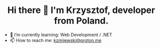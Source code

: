 <h1 align="center">Hi there 👋 I'm Krzysztof, developer from Poland.</h1>

- 🌱 I’m currently learning: Web Development / .NET
- 📫 How to reach me: kzmijewski@proton.me

<!--
**zmijewskik/zmijewskik** is a ✨ _special_ ✨ repository because its `README.md` (this file) appears on your GitHub profile.

Here are some ideas to get you started:

- 🔭 I’m currently working on ...
- 🌱 I’m currently learning ...
- 👯 I’m looking to collaborate on ...
- 🤔 I’m looking for help with ...
- 💬 Ask me about ...
- 📫 How to reach me: ..
- 😄 Pronouns: ...
- ⚡ Fun fact: ...
-->
